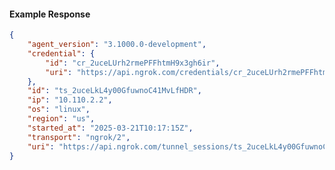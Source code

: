 <!-- Code generated for API Clients. DO NOT EDIT. -->

#### Example Response

```json
{
	"agent_version": "3.1000.0-development",
	"credential": {
		"id": "cr_2uceLUrh2rmePFFhtmH9x3gh6ir",
		"uri": "https://api.ngrok.com/credentials/cr_2uceLUrh2rmePFFhtmH9x3gh6ir"
	},
	"id": "ts_2uceLkL4y00GfuwnoC41MvLfHDR",
	"ip": "10.110.2.2",
	"os": "linux",
	"region": "us",
	"started_at": "2025-03-21T10:17:15Z",
	"transport": "ngrok/2",
	"uri": "https://api.ngrok.com/tunnel_sessions/ts_2uceLkL4y00GfuwnoC41MvLfHDR"
}
```
